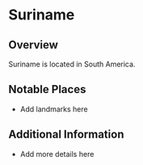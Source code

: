 # Suriname
## Overview
Suriname is located in South America.

## Notable Places
- Add landmarks here

## Additional Information
- Add more details here
